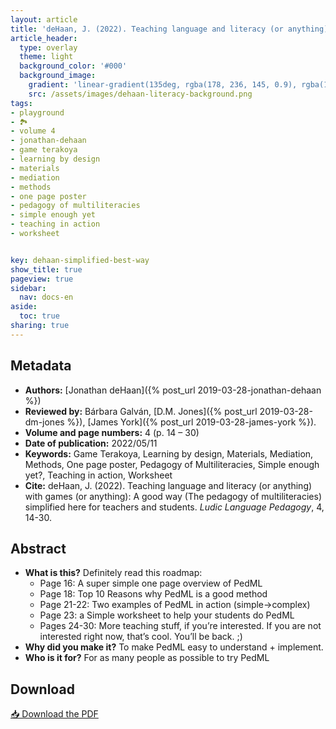 ```yaml
---
layout: article
title: 'deHaan, J. (2022). Teaching language and literacy (or anything) with games (or anything): A good way (The pedagogy of multiliteracies) simplified here for teachers and students'
article_header:
  type: overlay
  theme: light
  background_color: '#000'
  background_image:
    gradient: 'linear-gradient(135deg, rgba(178, 236, 145, 0.9), rgba(147, 81, 182, 0.9))'
    src: /assets/images/dehaan-literacy-background.png
tags:
- playground
- 🏞
- volume 4
- jonathan-dehaan
- game terakoya
- learning by design
- materials
- mediation
- methods
- one page poster
- pedagogy of multiliteracies
- simple enough yet
- teaching in action
- worksheet


key: dehaan-simplified-best-way
show_title: true
pageview: true
sidebar:
  nav: docs-en
aside:
  toc: true
sharing: true
---
```


<meta name="citation_title" content="Teaching language and literacy (or anything) with games (or anything): A good way (The pedagogy of multiliteracies) simplified here for teachers and students">
<meta name="citation_author" content="deHaan, Jonathan">
<meta name="citation_publication_date" content="2022/05/11">
<meta name="citation_journal_title" content="Ludic Language Pedagogy">
<meta name="citation_volume" content="4">
<meta name="citation_firstpage" content="14">
<meta name="citation_lastpage" content="30">
<meta name="citation_pdf_url" content="http://www.llpjournal.org/assets/publication-pdfs/dehaan-literacy-teaching-simplified.pdf">

<!--more-->

## Metadata

- **Authors:** [Jonathan deHaan]({% post_url 2019-03-28-jonathan-dehaan %})
- **Reviewed by:** Bárbara Galván, [D.M. Jones]({% post_url 2019-03-28-dm-jones %}), [James York]({% post_url 2019-03-28-james-york %}).
- **Volume and page numbers:** 4 (p. 14 – 30)
- **Date of publication:** 2022/05/11
- **Keywords:** Game Terakoya, Learning by design, Materials, Mediation, Methods, One page poster, Pedagogy of Multiliteracies, Simple enough yet?, Teaching in action, Worksheet
- **Cite:** deHaan, J. (2022). Teaching language and literacy (or anything) with games (or anything): A good way (The pedagogy of multiliteracies) simplified here for teachers and students. *Ludic Language Pedagogy*, 4, 14-30.

## Abstract

- **What is this?** Definitely read this roadmap:
  - Page 16: A super simple one page overview of PedML
  - Page 18: Top 10 Reasons why PedML is a good method
  - Page 21-22: Two examples of PedML in action (simple→complex)
  - Page 23: a Simple worksheet to help your students do PedML
  - Pages 24-30: More teaching stuff, if you’re interested. If you are not interested right now, that’s cool. You’ll be back. ;)
- **Why did you make it?** To make PedML easy to understand + implement.
- **Who is it for?** For as many people as possible to try PedML

## Download

<a class="button button--action button--rounded button--lg" href="/assets/publication-pdfs/dehaan-literacy-teaching-simplified.pdf"><i class="fas fa-file-download"></i> 📥 Download the PDF </a>